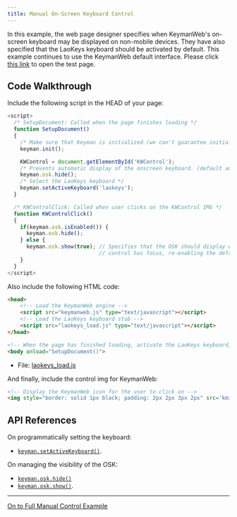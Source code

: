 ```yaml
---
title: Manual On-Screen Keyboard Control
---
```


In this example, the web page designer specifies when KeymanWeb's on-screen keyboard may be displayed on non-mobile devices. They have also specified that the LaoKeys keyboard should be activated by default. This example continues to use the KeymanWeb default interface. Please click [this link](__manual-control) to open the test page.

## Code Walkthrough

Include the following script in the HEAD of your page:

```js
<script>
  /* SetupDocument: Called when the page finishes loading */
  function SetupDocument()
  {
    /* Make sure that Keyman is initialized (we can't guarantee initialization order) */
    keyman.init();

    KWControl = document.getElementById('KWControl');
    /* Prevents automatic display of the onscreen keyboard. (default automatic) */
    keyman.osk.hide();
    /* Select the LaoKeys keyboard */
    keyman.setActiveKeyboard('laokeys');
  }

  /* KWControlClick: Called when user clicks on the KWControl IMG */
  function KWControlClick()
  {
    if(keyman.osk.isEnabled()) {
      keyman.osk.hide();
    } else {
      keyman.osk.show(true); // Specifies that the OSK should display whenever a valid
                             // control has focus, re-enabling the default behavior.
    }
  }
</script>
```

Also include the following HTML code:

```html
<head>
    <!-- Load the KeymanWeb engine -->
    <script src="keymanweb.js" type="text/javascript"></script>
    <!-- Load the LaoKeys keyboard stub -->
    <script src="laokeys_load.js" type="text/javascript"></script>
</head>

<!-- When the page has finished loading, activate the LaoKeys keyboard, see above -->
<body onload="SetupDocument()">
```

- File: [laokeys_load.js](js/laokeys_load.js)

And finally, include the control img for KeymanWeb:

```html
<!-- Display the KeymanWeb icon for the user to click on -->
<img style="border: solid 1px black; padding: 2px 2px 3px 2px" src='kmicon.png' alt='KeymanWeb' onclick='KWControlClick()' id='KWControl' />
```

## API References

On programmatically setting the keyboard: 
- [`keyman.setActiveKeyboard()`](../../reference/core/setActiveKeyboard).

On managing the visibility of the OSK: 
- [`keyman.osk.hide()`](../../reference/osk/hide)
- [`keyman.osk.show()`](../../reference/osk/show).

------------------------------------------------------------------------

[On to Full Manual Control Example](full-manual-control)
